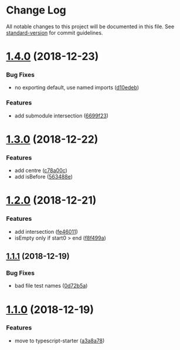 # Change Log

All notable changes to this project will be documented in this file. See [standard-version](https://github.com/conventional-changelog/standard-version) for commit guidelines.

<a name="1.4.0"></a>
# [1.4.0](https://github.com/ouracademy/range/compare/v1.3.0...v1.4.0) (2018-12-23)


### Bug Fixes

* no exporting default, use named imports ([d10edeb](https://github.com/ouracademy/range/commit/d10edeb))


### Features

* add submodule intersection ([6699f23](https://github.com/ouracademy/range/commit/6699f23))



<a name="1.3.0"></a>
# [1.3.0](https://github.com/ouracademy/range/compare/v1.2.0...v1.3.0) (2018-12-22)


### Features

* add centre ([c78a00c](https://github.com/ouracademy/range/commit/c78a00c))
* add isBefore ([563488e](https://github.com/ouracademy/range/commit/563488e))



<a name="1.2.0"></a>
# [1.2.0](https://github.com/ouracademy/range/compare/v1.1.1...v1.2.0) (2018-12-21)


### Features

* add intersection ([fe46011](https://github.com/ouracademy/range/commit/fe46011))
* isEmpty only if start0 > end ([f8f499a](https://github.com/ouracademy/range/commit/f8f499a))



<a name="1.1.1"></a>
## [1.1.1](https://github.com/ouracademy/range/compare/v1.1.0...v1.1.1) (2018-12-19)


### Bug Fixes

* bad file test names ([0d72b5a](https://github.com/ouracademy/range/commit/0d72b5a))



<a name="1.1.0"></a>
# [1.1.0](https://github.com/ouracademy/range/compare/v1.0.6...v1.1.0) (2018-12-19)


### Features

* move to typescript-starter ([a3a8a78](https://github.com/ouracademy/range/commit/a3a8a78))
